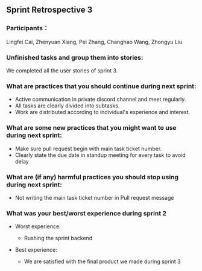 ## Sprint Retrospective 3

### Participants：

Lingfei Cai, Zhenyuan Xiang, Pei Zhang, Changhao Wang, Zhongyu Liu

### Unfinished tasks and group them into stories:

We completed all the user stories of sprint 3.

### What are practices that you should continue during next sprint:

- Active communication in private discord channel and meet regularly.
- All tasks are clearly divided into subtasks.
- Work are distributed according to individual's experience and interest.

### What are some new practices that you might want to use during next sprint:

- Make sure pull request begin with main task ticket number.
- Clearly state the due date in standup meeting for every task to avoid delay

### What are (if any) harmful practices you should stop using during next sprint:

- Not writing the main task ticket number in Pull request message

### What was your best/worst experience during sprint 2

- Worst experience: 
  - Rushing the sprint backend

- Best experience: 
  - We are satisfied with the final product we made during sprint 3



